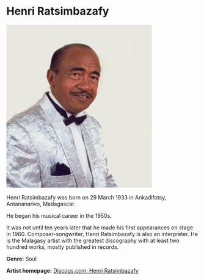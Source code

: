 # Henri Ratsimbazafy

![Henri Ratsimbazafy](henri-ratsimbazafy.jpg)

Henri Ratsimbazafy was born on 29 March 1933 in Ankadifotsy, Antananarivo, Madagascar.

He began his musical career in the 1950s.

It was not until ten years later that he made his first appearances on stage in 1960. Composer-songwriter, Henri Ratsimbazafy is also an interpreter.
He is the Malagasy artist with the greatest discography with at least two hundred works, mostly published in records.

**Genre:** Soul

**Artist homepage:** [Discogs.com: Henri Ratsimbazafy](https://www.discogs.com/artist/3339774-Henri-Ratsimbazafy)
